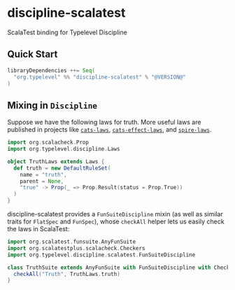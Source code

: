 # discipline-scalatest

ScalaTest binding for Typelevel Discipline

## Quick Start

```scala
libraryDependencies ++= Seq(
  "org.typelevel" %% "discipline-scalatest" % "@VERSION@"
)
```

## Mixing in `Discipline`

Suppose we have the following laws for truth. More useful laws are published in projects like [`cats-laws`](https://github.com/typelevel/cats), [`cats-effect-laws`](https://github.com/typelevel/cats-effect), and [`spire-laws`](https://gihtub.com/typelevel/spire).

```scala mdoc
import org.scalacheck.Prop
import org.typelevel.discipline.Laws

object TruthLaws extends Laws {
  def truth = new DefaultRuleSet(
    name = "truth",
    parent = None,
    "true" -> Prop(_ => Prop.Result(status = Prop.True))
  )
}
```

discipline-scalatest provides a `FunSuiteDiscipline` mixin (as well as similar traits for `FlatSpec` and `FunSpec`), whose `checkAll` helper lets us easily check the laws in ScalaTest:

```scala mdoc
import org.scalatest.funsuite.AnyFunSuite
import org.scalatestplus.scalacheck.Checkers
import org.typelevel.discipline.scalatest.FunSuiteDiscipline

class TruthSuite extends AnyFunSuite with FunSuiteDiscipline with Checkers {
  checkAll("Truth", TruthLaws.truth)
}
```
